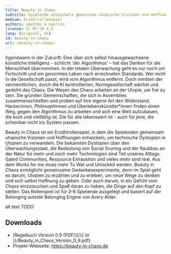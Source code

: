 ```yaml
---
title: Beauty in Chaos
subtitle: Spielende entwickeln gemeinsam utopische Visionen und Hoffnungen, um technische Dystopien in Utopien zu verwandeln.
medium: Erzählrollenspiel
authors: smettbo & naerrin
license: CC BY-SA 4.0
lang: [original, de]
id: beauty-in-chaos
url: /beauty-in-chaos/
---
```


Irgendwann in der Zukunft: Eine über sich selbst hinausgewachsene künstliche
Intelligenz – schlicht 'der Algorithmus' – hat das Denken für die Menschheit
übernommen. In der totalen Überwachung geht es nur noch um Fortschritt und ein
genormtes Leben nach errechneten Standards. Wer nicht in die Gesellschaft
passt, wird vom Algorithmus entfernt. Doch inmitten der vermeintlichen, durch
die KI kontrollierten, Normgesellschaft wächst und gedeiht das Chaos. Die
Wesen des Chaos arbeiten an der Utopie, um frei zu sein. Sie gründen
Gemeinschaften, die sich in Assemblies zusammenschließen und proben auf ihre
eigene Art den Widerstand. Hacker*innen, Philosoph*innen und
Überlebenskünstler*innen finden einen Weg, gegen den Algorithmus zu arbeiten
und sich eine Welt aufzubauen, die bunt und vielfältig ist. Die für alle
lebenswert ist - auch für jene, die scheinbar nicht ins System passen.

Beauty in Chaos ist ein Erzählrollenspiel, in dem die Spielenden gemeinsam
utopische Visionen und Hoffnungen entwickeln, um technische Dystopien in
Utopien zu verwandeln. Die bekannten Dystopien über den Überwachungsstaat, die
Bedeutung von Social Scoring und der Raubbau an der Natur für mehr und noch
mehr Technologien sind Teil unseres Alltags. Gated Communities, Ressource
Exhaustion und vieles mehr sind real. Aus dem Works for me muss mehr Tu Wat
und Unlocked werden. Beauty in Chaos ermöglicht gemeinsame
Gedankenexperimente, denn im Spiel geht es darum, Utopien zu erzählen und zu
erleben, um neue Wege zu denken und sich selbst Hoffnung zu geben. Oder auch
darum, in ein Gefühl vom Chaos einzutauchen und Spaß daran zu haben, die Dinge
auf den Kopf zu stellen. Das Rollenspiel ist für 3-6 Spielende ausgelegt und
basiert auf der Belonging outside Belonging Engine von Avery Alder.

<object data="/{{ id }}/Beauty_in_Chaos_Version_0_9.pdf" type="application/pdf" width="100%" height="800">alt text TODO</object>

## Downloads

- [Regelbuch Version 0.9 (PDF)](/{{ id }}/Beauty_in_Chaos_Version_0_9.pdf)
- Projekt-Webseite: <https://beauty-in-chaos.de>
